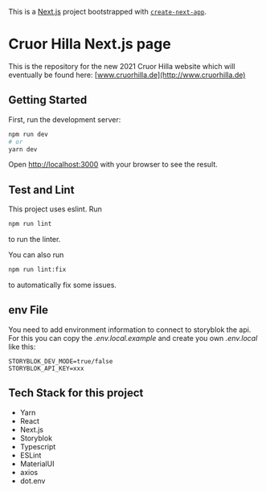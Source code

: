 This is a [Next.js](https://nextjs.org/) project bootstrapped with [`create-next-app`](https://github.com/vercel/next.js/tree/canary/packages/create-next-app).

# Cruor Hilla Next.js page

This is the repository for the new 2021 Cruor Hilla website which will eventually be found here:
[www.cruorhilla.de](http://www.cruorhilla.de)  

## Getting Started

First, run the development server:

```bash
npm run dev
# or
yarn dev
```

Open [http://localhost:3000](http://localhost:3000) with your browser to see the result.

## Test and Lint

This project uses eslint. Run 
```bash
npm run lint
``` 
to run the linter.

You can also run 
```bash
npm run lint:fix
``` 
to automatically fix some issues. 

## env File

You need to add environment information to connect to storyblok the api. For this you can copy the _.env.local.example_ and create you own _.env.local_ like this:

```dotenv
STORYBLOK_DEV_MODE=true/false
STORYBLOK_API_KEY=xxx
```

## Tech Stack for this project

* Yarn
* React
* Next.js
* Storyblok
* Typescript
* ESLint
* MaterialUI
* axios
* dot.env
